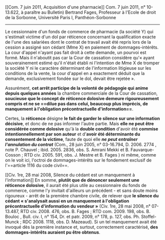 [[Com. 7 juin 2011, Acquisition d'une pharmacie]]
Com. 7 juin 2011, n° 10-13.622, à paraître au Bulletin) Bertrand Fages, Professeur à l'Ecole de droit de la Sorbonne, Université Paris I, Panthéon-Sorbonne

---
Le cessionnaire d'un fonds de commerce de pharmacie (la société Y) qui s'estimait victime d'un dol par réticence concernant la qualification exacte de l'une des salariées dont le contrat de travail avait été repris lors de la cession a assigné son cédant (Mme X) en paiement de dommages-intérêts. La cour d'appel n'ayant pas fait droit à cette demande, un pourvoi est formé. Mais il n'aboutit pas car la Cour de cassation considère qu'« ayant souverainement estimé qu'il n'était établi ni l'intention de Mme X de tromper la société Y ni le caractère déterminant de l'information litigieuse sur les conditions de la vente, la cour d'appel en a exactement déduit que la demande, exclusivement fondée sur le dol, devait être rejetée ». 

Assurément, **cet arrêt participe de la volonté de pédagogie qui anime depuis quelques années** la chambre commerciale de la Cour de cassation, **soucieuse que le concept de réticence dolosive demeure rigoureusement compris et ne se ==dilue pas dans celui, beaucoup plus imprécis, de manquement à l'obligation précontractuelle d'information==**. 

Certes, la **réticence** désigne **le fait de garder le silence sur une information décisive**, et donc de ne pas informer l'autre partie. Mais **elle ne peut être considérée comme dolosive** qu'à la **double condition** d'avoir été **commise intentionnellement par son auteur** et d'**avoir été déterminante du consentement de la victime**, faute de quoi elle ***ne peut entraîner l'annulation du contrat*** (Com., 28 juin 2005, n° 03-16.794, D. 2006. 2774 , note P. Chauvel ; ibid. 2005. 2836, obs. S. Amrani Mekki et B. Fauvarque-Cosson ; RTD civ. 2005. 591, obs. J. Mestre et B. Fages ) ni même, comme on le voit ici, l'octroi de dommages-intérêts sur le fondement exclusif de l'==article 1116 du code civil==. 

[[Civ. 1re, 28 mai 2008, Silence du cédant est un manquement à l'information]]
En somme, **plutôt que de dénoncer seulement une réticence dolosive**, il aurait été plus utile au cessionnaire du fonds de commerce, comme l'y invitait d'ailleurs un précédent - et sans doute moins rigoureux - arrêt de la première chambre civile, de relever que **le silence du cédant « s'analysait aussi en un manquement à l'obligation précontractuelle d'information du vendeur »** (Civ. 1re, 28 mai 2008, n° 07-13.487, RTD civ. 2008. 476, obs. B. Fages ; RTD com. 2009. 198, obs. B. Bouloc , Bull. civ. I, n° 154, Dr. et patr. 2009, n° 178, p. 127, obs. Ph. Stoffel-Munck ; RDC 2008. 1118, obs. D. Mazeaud). Si un tel manquement avait été invoqué dès la première instance et, surtout, correctement caractérisé, **des dommages-intérêts auraient pu être obtenus**.